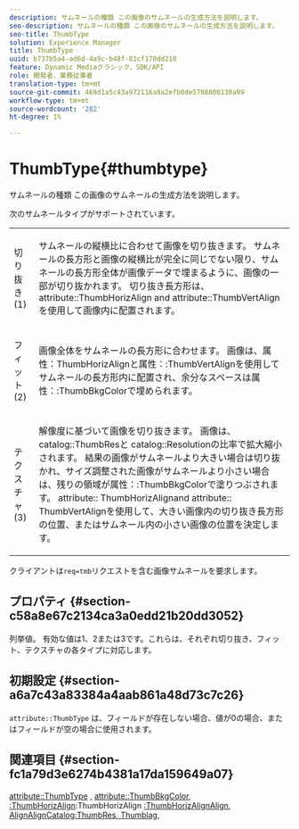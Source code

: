 ```yaml
---
description: サムネールの種類 この画像のサムネールの生成方法を説明します。
seo-description: サムネールの種類 この画像のサムネールの生成方法を説明します。
seo-title: ThumbType
solution: Experience Manager
title: ThumbType
uuid: b737b5a4-ad6d-4a9c-b48f-81cf170dd210
feature: Dynamic Mediaクラシック，SDK/API
role: 開発者、業務従事者
translation-type: tm+mt
source-git-commit: 469d1a5c43a972116a8a2efb0de5708800130a99
workflow-type: tm+mt
source-wordcount: '282'
ht-degree: 1%

---
```



# ThumbType{#thumbtype}

サムネールの種類 この画像のサムネールの生成方法を説明します。

次のサムネールタイプがサポートされています。

<table id="simpletable_874E4190A1DC4FB0AE1B2E3734746527"> 
 <tr class="strow"> 
  <td class="stentry"> <p>切り抜き(1) </p></td> 
  <td class="stentry"> <p>サムネールの縦横比に合わせて画像を切り抜きます。 サムネールの長方形と画像の縦横比が完全に同じでない限り、サムネールの長方形全体が画像データで埋まるように、画像の一部が切り抜かれます。 切り抜き長方形は、<span class="codeph"> attribute::ThumbHorizAlign</span> and <span class="codeph"> attribute::ThumbVertAlign</span>を使用して画像内に配置されます。 </p></td> 
 </tr> 
 <tr class="strow"> 
  <td class="stentry"> <p>フィット(2) </p></td> 
  <td class="stentry"> <p>画像全体をサムネールの長方形に合わせます。 画像は、<span class="codeph">属性：ThumbHorizAlign</span>と<span class="codeph">属性：:ThumbVertAlign</span>を使用してサムネールの長方形内に配置され、余分なスペースは<span class="codeph">属性：:ThumbBkgColor</span>で埋められます。 </p></td> 
 </tr> 
 <tr class="strow"> 
  <td class="stentry"> <p>テクスチャ(3) </p></td> 
  <td class="stentry"> <p>解像度に基づいて画像を切り抜きます。 画像は、<span class="codeph"> catalog::ThumbRes</span>と<span class="codeph"> catalog::Resolution</span>の比率で拡大縮小されます。 結果の画像がサムネールより大きい場合は切り抜かれ、サイズ調整された画像がサムネールより小さい場合は、残りの領域が<span class="codeph">属性：:ThumbBkgColor</span>で塗りつぶされます。 <span class="codeph"> attribute::</span> ThumbHorizAlignand  <span class="codeph"> attribute::</span> ThumbVertAlignを使用して、大きい画像内の切り抜き長方形の位置、またはサムネール内の小さい画像の位置を決定します。 </p></td> 
 </tr> 
</table>

クライアントは`req=tmb`リクエストを含む画像サムネールを要求します。

## プロパティ {#section-c58a8e67c2134ca3a0edd21b20dd3052}

列挙値。 有効な値は1、2または3です。これらは、それぞれ切り抜き、フィット、テクスチャの各タイプに対応します。

## 初期設定 {#section-a6a7c43a83384a4aab861a48d73c7c26}

`attribute::ThumbType` は、フィールドが存在しない場合、値が0の場合、またはフィールドが空の場合に使用されます。

## 関連項目 {#section-fc1a79d3e6274b4381a17da159649a07}

[attribute::ThumbType](../../../../../../is-api/image-catalog/image-serving-api-ref/c-image-catalog-reference/c-attributes-reference/r-thumbtype.md#reference-329e9dbf3e5f49548d1eb61915b538f5) ,  [attribute::ThumbBkgColor](../../../../../../is-api/image-catalog/image-serving-api-ref/c-image-catalog-reference/c-attributes-reference/r-thumbbkgcolor.md#reference-8e38088e79a54446a9106d0b93c9b31e),  [:ThumbHorizAlign](../../../../../../is-api/image-catalog/image-serving-api-ref/c-image-catalog-reference/c-attributes-reference/r-thumbhorizalign.md#reference-0ae8b88669df4769a9053b22aca33691):ThumbHorizAlign [](../../../../../../is-api/image-catalog/image-serving-api-ref/c-image-catalog-reference/c-attributes-reference/r-thumbvertalign.md#reference-d47c6b34588c4855b04ad134e472f04f) [](../../../../../../is-api/image-catalog/image-serving-api-ref/c-image-catalog-reference/c-image-svg-data-reference/c-image-data-reference/r-thumbres-cat.md#reference-eedb9991397347c3bed5bd0a785c4c69) [](../../../../../../is-api/image-catalog/image-serving-api-ref/c-image-catalog-reference/c-image-svg-data-reference/c-image-data-reference/r-resolution-cat.md#reference-de489f5f36b64bd0831749546f8728e1) [](../../../../../../is-api/http-ref/image-serving-api-ref/c-http-protocol-reference/c-command-reference/r-req/r-req.md#reference-907cdb4a97034db7ad94695f25552e76) [:ThumbHorizAlignAlign, AlignAlignCatalog:ThumbRes, Thumblag,](../../../../../../is-api/http-ref/image-serving-api-ref/c-http-protocol-reference/c-notes-on-server-behavior/r-thumbnail-scaling.md#reference-0f71817f721d4913b34816758d69b07f)
